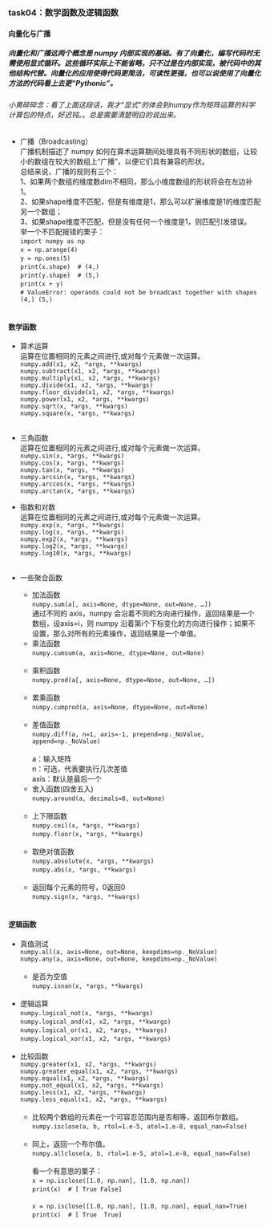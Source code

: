 ### task04：数学函数及逻辑函数

#### 向量化与广播
##### 向量化和广播这两个概念是 numpy 内部实现的基础。有了向量化，编写代码时无需使用显式循环。这些循环实际上不能省略，只不过是在内部实现，被代码中的其他结构代替。向量化的应用使得代码更简洁，可读性更强，也可以说使用了向量化方法的代码看上去更“Pythonic”。
###### 小黄碎碎念：看了上面这段话，我才“显式”的体会到numpy作为矩阵运算的科学计算包的特点，好迟钝。。总是需要清楚明白的说出来。

* 广播（Broadcasting）<br>
广播机制描述了 numpy 如何在算术运算期间处理具有不同形状的数组，让较小的数组在较大的数组上“广播”，以便它们具有兼容的形状。<br>
总结来说，广播的规则有三个：<br>
1、如果两个数组的维度数dim不相同，那么小维度数组的形状将会在左边补1。<br>
2、如果shape维度不匹配，但是有维度是1，那么可以扩展维度是1的维度匹配另一个数组；<br>
3、如果shape维度不匹配，但是没有任何一个维度是1，则匹配引发错误。<br>
举一个不匹配报错的栗子：<br>
`import numpy as np`<br>
`x = np.arange(4)`<br>
`y = np.ones(5)`<br>
`print(x.shape)  # (4,)`<br>
`print(y.shape)  # (5,)`<br>
`print(x + y)`<br>
`# ValueError: operands could not be broadcast together with shapes (4,) (5,)`<br><br>


#### 数学函数<br>

  * 算术运算<br>
  运算在位置相同的元素之间进行,或对每个元素做一次运算。<br>
  `numpy.add(x1, x2, *args, **kwargs)` <br>
  `numpy.subtract(x1, x2, *args, **kwargs) `<br>
  `numpy.multiply(x1, x2, *args, **kwargs) `<br>
  `numpy.divide(x1, x2, *args, **kwargs) `<br>
  `numpy.floor_divide(x1, x2, *args, **kwargs) `<br>
  `numpy.power(x1, x2, *args, **kwargs) `<br>
  `numpy.sqrt(x, *args, **kwargs) `<br>
  `numpy.square(x, *args, **kwargs)` <br><br>

  * 三角函数<br>
  运算在位置相同的元素之间进行,或对每个元素做一次运算。<br>
  `numpy.sin(x, *args, **kwargs) `<br>
  `numpy.cos(x, *args, **kwargs)` <br>
  `numpy.tan(x, *args, **kwargs) `<br>
  `numpy.arcsin(x, *args, **kwargs) `<br>
  `numpy.arccos(x, *args, **kwargs)` <br>
  `numpy.arctan(x, *args, **kwargs) `<br>

  * 指数和对数<br>
  运算在位置相同的元素之间进行,或对每个元素做一次运算。<br>
  `numpy.exp(x, *args, **kwargs) `<br>
  `numpy.log(x, *args, **kwargs)` <br>
  `numpy.exp2(x, *args, **kwargs) `<br>
  `numpy.log2(x, *args, **kwargs) `<br>
  `numpy.log10(x, *args, **kwargs)`<br><br>

  * 一些聚合函数<br>
    * 加法函数<br>
  `numpy.sum(a[, axis=None, dtype=None, out=None, …])`<br>
  通过不同的 axis，numpy 会沿着不同的方向进行操作，返回结果是一个数组，设axis=i，则 numpy 沿着第i个下标变化的方向进行操作；如果不设置，那么对所有的元素操作，返回结果是一个单值。<br>
    * 乘法函数<br>
    `numpy.cumsum(a, axis=None, dtype=None, out=None) `<br><br>
    * 乘积函数<br>
    `numpy.prod(a[, axis=None, dtype=None, out=None, …])`<br><br>
    * 累乘函数<br>
    `numpy.cumprod(a, axis=None, dtype=None, out=None) `<br><br>
    * 差值函数<br>
    `numpy.diff(a, n=1, axis=-1, prepend=np._NoValue, append=np._NoValue)` <br><br>
    a：输入矩阵<br>
    n：可选，代表要执行几次差值<br>
    axis：默认是最后一个<br>
    * 舍入函数(四舍五入)<br>
    `numpy.around(a, decimals=0, out=None)`<br><br>
    * 上下限函数<br>
    `numpy.ceil(x, *args, **kwargs) `<br>
    `numpy.floor(x, *args, **kwargs)`<br><br>
    * 取绝对值函数<br>
    `numpy.absolute(x, *args, **kwargs) `<br>
    `numpy.abs(x, *args, **kwargs)` <br><br>
    * 返回每个元素的符号，0返回0<br>
    `numpy.sign(x, *args, **kwargs)`<br><br>


#### 逻辑函数

* 真值测试<br>
`numpy.all(a, axis=None, out=None, keepdims=np._NoValue)`<br>
`numpy.any(a, axis=None, out=None, keepdims=np._NoValue)`<br><br>
  * 是否为空值<br>
  `numpy.isnan(x, *args, **kwargs)`<br><br>
* 逻辑运算<br>
`numpy.logical_not(x, *args, **kwargs)`<br>
`numpy.logical_and(x1, x2, *args, **kwargs)`<br>
`numpy.logical_or(x1, x2, *args, **kwargs)`<br>
`numpy.logical_xor(x1, x2, *args, **kwargs)`<br><br>
* 比较函数<br>
`numpy.greater(x1, x2, *args, **kwargs)`<br>
`numpy.greater_equal(x1, x2, *args, **kwargs)`<br>
`numpy.equal(x1, x2, *args, **kwargs)`<br>
`numpy.not_equal(x1, x2, *args, **kwargs)`<br>
`numpy.less(x1, x2, *args, **kwargs)`<br>
`numpy.less_equal(x1, x2, *args, **kwargs)`<br><br>
  * 比较两个数组的元素在一个可容忍范围内是否相等，返回布尔数组。<br>
  `numpy.isclose(a, b, rtol=1.e-5, atol=1.e-8, equal_nan=False)`<br><br> 
  * 同上，返回一个布尔值。<br>
  `numpy.allclose(a, b, rtol=1.e-5, atol=1.e-8, equal_nan=False)`<br><br>
  看一个有意思的栗子：<br>
  `x = np.isclose([1.0, np.nan], [1.0, np.nan])`<br>
  `print(x)  # [ True False]`<br><br>
  `x = np.isclose([1.0, np.nan], [1.0, np.nan], equal_nan=True)`<br>
  `print(x)  # [ True  True]`<br><br>
